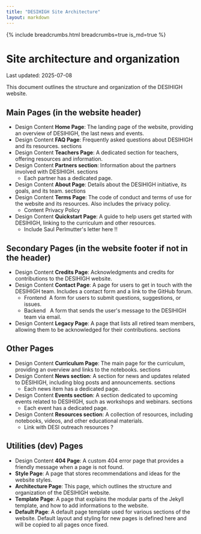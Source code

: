 ```yaml
---
title: "DESIHIGH Site Architecture"
layout: markdown
---
```


{% include breadcrumbs.html breadcrumbs=true is_md=true %}

# Site architecture and organization
<p class="subtitle">Last updated: 2025-07-08</p>

This document outlines the structure and organization of the DESIHIGH website.

## Main Pages (in the website header)

- <span class="tag is-success">Design</span> 
  <span class="tag is-success">Content</span>
  **Home Page**: The landing page of the website, providing an overview of DESIHIGH, the last news and events.
- <span class="tag is-success">Design</span>
  <span class="tag is-success">Content</span>
  **FAQ Page**: Frequently asked questions about DESIHIGH and its resources.
  <span class="tag is-danger">sections</span>
- <span class="tag is-danger">Design</span>
  <span class="tag is-danger">Content</span>
  **Teachers Page**: A dedicated section for teachers, offering resources and information.
- <span class="tag is-success">Design</span>
  <span class="tag is-success">Content</span>
  **Partners section**: Information about the partners involved with DESIHIGH.
  <span class="tag is-danger">sections</span>
  - Each partner has a dedicated page.
- <span class="tag is-success">Design</span>
  <span class="tag is-success">Content</span>
  **About Page**: Details about the DESIHIGH initiative, its goals, and its team.
  <span class="tag is-danger">sections</span>
- <span class="tag is-success">Design</span>
  <span class="tag is-success">Content</span>
  **Terms Page**: The code of conduct and terms of use for the website and its resources. Also includes the privacy policy.
    - <span class="tag is-danger">Content</span> Privacy Policy
- <span class="tag is-danger">Design</span>
  <span class="tag is-danger">Content</span>
  **Quickstart Page**: A guide to help users get started with DESIHIGH, linking to the curriculum and other resources.
    - Include Saul Perlmutter's letter here !!

## Secondary Pages (in the website footer if not in the header)

- <span class="tag is-success">Design</span>
  <span class="tag is-success">Content</span>
  **Credits Page**: Acknowledgments and credits for contributions to the DESIHIGH website.
- <span class="tag is-success">Design</span>
  <span class="tag is-success">Content</span>
  **Contact Page**: A page for users to get in touch with the DESIHIGH team. Includes a contact form and a link to the GitHub forum.
  - <span class="tag is-success">Frontend&nbsp;</span> A form for users to submit questions, suggestions, or issues.
  - <span class="tag is-danger">Backend &nbsp;</span> A form that sends the user's message to the DESIHIGH team via email.
- <span class="tag is-success">Design</span>
  <span class="tag is-success">Content</span>
  **Legacy Page**: A page that lists all retired team members, allowing them to be acknowledged for their contributions.
  <span class="tag is-danger">sections</span>

## Other Pages
- <span class="tag is-success">Design</span>
  <span class="tag is-success">Content</span>
  **Curriculum Page**: The main page for the curriculum, providing an overview and links to the notebooks.
  <span class="tag is-danger">sections</span>
- <span class="tag is-success">Design</span>
  <span class="tag is-success">Content</span>
  **News section**: A section for news and updates related to DESIHIGH, including blog posts and announcements.
  <span class="tag is-danger">sections</span>
  - Each news item has a dedicated page.
- <span class="tag is-success">Design</span>
  <span class="tag is-success">Content</span>
  **Events section**: A section dedicated to upcoming events related to DESIHIGH, such as workshops and webinars.
  <span class="tag is-danger">sections</span>
  - Each event has a dedicated page.
- <span class="tag is-danger">Design</span>
  <span class="tag is-danger">Content</span>
  **Resources section**: A collection of resources, including notebooks, videos, and other educational materials.
    - Link with DESI outreach resources ?

## Utilities (dev) Pages
- <span class="tag is-success">Design</span>
  <span class="tag is-success">Content</span>
  **404 Page**: A custom 404 error page that provides a friendly message when a page is not found.
- **Style Page**: A page that stores recommendations and ideas for the website styles.
- **Architecture Page**: This page, which outlines the structure and organization of the DESIHIGH website.
- **Template Page**: A page that explains the modular parts of the Jekyll template, and how to add informations to the website.
- **Default Page**: A default page template used for various sections of the website. Default layout and styling for new pages is defined here and will be copied to all pages once fixed.